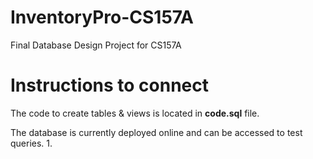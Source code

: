 # InventoryPro-CS157A
Final Database Design Project for CS157A

# Instructions to connect
The code to create tables & views is located in **code.sql** file.

The database is currently deployed online and can be accessed to test queries.
1. 